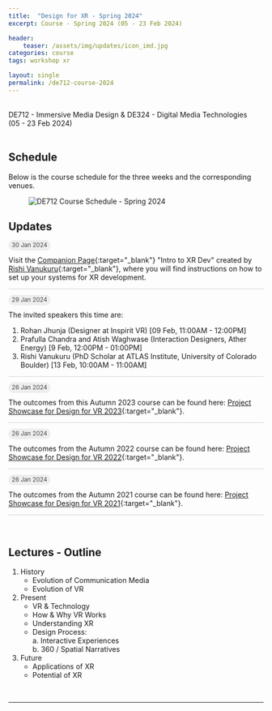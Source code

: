 ```yaml
---
title:  "Design for XR - Spring 2024"
excerpt: Course - Spring 2024 (05 - 23 Feb 2024)

header:
    teaser: /assets/img/updates/icon_imd.jpg
categories: course
tags: workshop xr

layout: single
permalink: /de712-course-2024
---
```

<br>
DE712 - Immersive Media Design & DE324 - Digital Media Technologies
<br>
(05 - 23 Feb 2024)
<br><br>

## Schedule
Below is the course schedule for the three weeks and the corresponding venues.

<figure class="align-center" style="width:100%;">
  <img src="{{ site.url }}{{ site.baseurl }}\assets\img\course\de712-schedule-spring2024.png" alt="DE712 Course Schedule - Spring 2024">
</figure>

## Updates

<span style="padding: 0px 0px 4px 0px; background-color: #eeeeee; color: #444444; border-radius: 10px;"> <small>&nbsp;&nbsp;30 Jan 2024&nbsp;&nbsp;</small> </span><br style="line-height: 10px" />

Visit the [Companion Page](https://rishivanukuru.notion.site/Intro-to-XR-Dev-Spring-2024-84a40bd1bc0d4197af02fa8c83d18e4f){:target="_blank"} "Intro to XR Dev" created by [Rishi Vanukuru](https://rishivanukuru.com/){:target="_blank"}, where you will find instructions on how to set up your systems for XR development.

<hr style="height:1px;border-width:0;background-color:lightgrey;">

<span style="padding: 0px 0px 4px 0px; background-color: #eeeeee; color: #444444; border-radius: 10px;"> <small>&nbsp;&nbsp;29 Jan 2024&nbsp;&nbsp;</small> </span>

The invited speakers this time are:
1. Rohan Jhunja (Designer at Inspirit VR) [09 Feb, 11:00AM - 12:00PM]
2. Prafulla Chandra and Atish Waghwase (Interaction Designers, Ather Energy) [9 Feb, 12:00PM - 01:00PM]
3. Rishi Vanukuru (PhD Scholar at ATLAS Institute, University of Colorado Boulder) [13 Feb, 10:00AM - 11:00AM]

<hr style="height:1px;border-width:0;background-color:lightgrey;">

<span style="padding: 0px 0px 4px 0px; background-color: #eeeeee; color: #444444; border-radius: 10px;"> <small>&nbsp;&nbsp;26 Jan 2024&nbsp;&nbsp;</small> </span>

The outcomes from this Autumn 2023 course can be found here: [Project Showcase for Design for VR 2023](https://imxd.in/de677-showcase-2023){:target="_blank"}.

<hr style="height:1px;border-width:0;background-color:lightgrey">

<span style="padding: 0px 0px 4px 0px; background-color: #eeeeee; color: #444444; border-radius: 10px;"> <small>&nbsp;&nbsp;26 Jan 2024&nbsp;&nbsp;</small> </span>

The outcomes from the Autumn 2022 course can be found here: [Project Showcase for Design for VR 2022](https://imxd.in/de677-showcase-2022){:target="_blank"}.

<hr style="height:1px;border-width:0;background-color:lightgrey;">

<span style="padding: 0px 0px 4px 0px; background-color: #eeeeee; color: #444444; border-radius: 10px;"> <small>&nbsp;&nbsp;26 Jan 2024&nbsp;&nbsp;</small> </span>

The outcomes from the Autumn 2021 course can be found here: [Project Showcase for Design for VR 2021](https://imxd.in/de677-showcase-2021){:target="_blank"}.

<hr style="height:1px;border-width:0;background-color:lightgrey">
<br>

## Lectures - Outline
1.  History
    * Evolution of Communication Media
    * Evolution of VR
2.  Present
    * VR & Technology
    * How & Why VR Works
    * Understanding XR
    * Design Process: <br>
      a. Interactive Experiences <br>
      b. 360 / Spatial Narratives
3.  Future
    * Applications of XR
    * Potential of XR

<br>
<hr>
